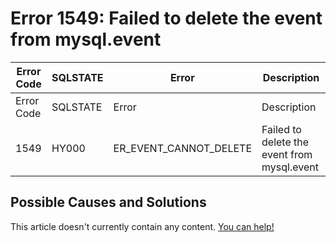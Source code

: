 
# Error 1549: Failed to delete the event from mysql.event


| Error Code | SQLSTATE | Error | Description |
| --- | --- | --- | --- |
| Error Code | SQLSTATE | Error | Description |
| 1549 | HY000 | ER_EVENT_CANNOT_DELETE | Failed to delete the event from mysql.event |




## Possible Causes and Solutions


This article doesn't currently contain any content. [You can help!](/kb/en/writing-and-editing-knowledge-base-articles/)


